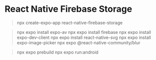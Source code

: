 # React Native Firebase Storage

> npx create-expo-app react-native-firebase-storage

> npx expo install expo-av
> npx expo install firebase
> npx expo install expo-dev-client
> npx expo install react-native-svg
> npx expo install expo-image-picker
> npx expo @react-native-community/blur

> npx expo prebuild
> npx expo run:android